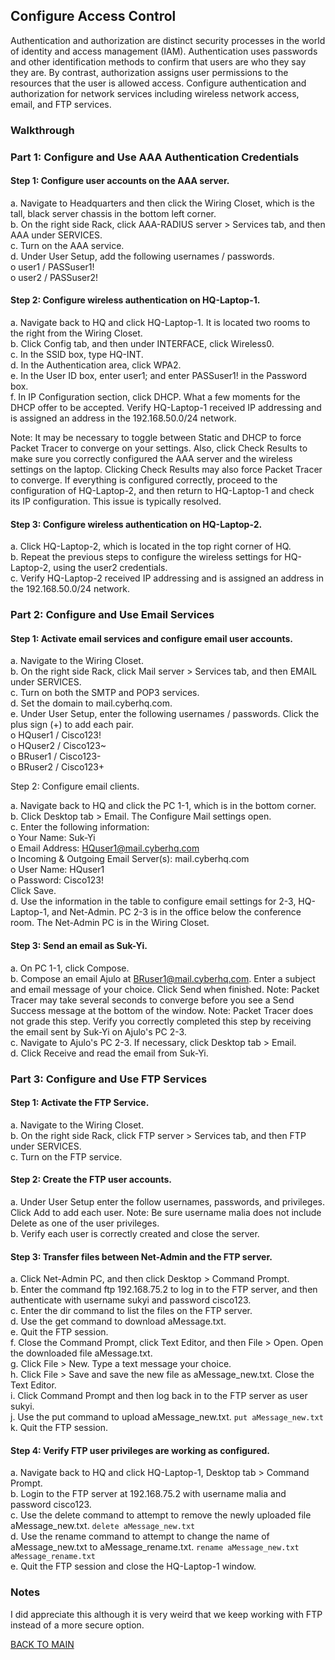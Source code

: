 ## Configure Access Control

Authentication and authorization are distinct security processes in the world of identity and access management (IAM). Authentication uses passwords and other identification methods to confirm that users are who they say they are. By contrast, authorization assigns user permissions to the resources that the user is allowed access. Configure authentication and authorization for network services including wireless network access, email, and FTP services.

### Walkthrough

### Part 1: Configure and Use AAA Authentication Credentials

#### Step 1: Configure user accounts on the AAA server.

a.     Navigate to Headquarters and then click the Wiring Closet, which is the tall, black server chassis in the bottom left corner.  
b.     On the right side Rack, click AAA-RADIUS server > Services tab, and then AAA under SERVICES.  
c.     Turn on the AAA service.  
d.     Under User Setup, add the following usernames / passwords.  
    o    user1 / PASSuser1!  
    o    user2 / PASSuser2!

#### Step 2: Configure wireless authentication on HQ-Laptop-1.

a.     Navigate back to HQ and click HQ-Laptop-1. It is located two rooms to the right from the Wiring Closet.  
b.     Click Config tab, and then under INTERFACE, click Wireless0.  
c.     In the SSID box, type HQ-INT.  
d.     In the Authentication area, click WPA2.  
e.     In the User ID box, enter user1; and enter PASSuser1! in the Password box.  
f.      In IP Configuration section, click DHCP. What a few moments for the DHCP offer to be accepted. Verify HQ-Laptop-1 received IP addressing and is assigned an address in the 192.168.50.0/24 network.

Note: It may be necessary to toggle between Static and DHCP to force Packet Tracer to converge on your settings. Also, click Check Results to make sure you correctly configured the AAA server and the wireless settings on the laptop. Clicking Check Results may also force Packet Tracer to converge. If everything is configured correctly, proceed to the configuration of HQ-Laptop-2, and then return to HQ-Laptop-1 and check its IP configuration. This issue is typically resolved.

#### Step 3: Configure wireless authentication on HQ-Laptop-2.

a.     Click HQ-Laptop-2, which is located in the top right corner of HQ.  
b.     Repeat the previous steps to configure the wireless settings for HQ-Laptop-2, using the user2 credentials.  
c.     Verify HQ-Laptop-2 received IP addressing and is assigned an address in the 192.168.50.0/24 network.

### Part 2: Configure and Use Email Services

#### Step 1: Activate email services and configure email user accounts.

a.     Navigate to the Wiring Closet.  
b.     On the right side Rack, click Mail server > Services tab, and then EMAIL under SERVICES.  
c.     Turn on both the SMTP and POP3 services.  
d.     Set the domain to mail.cyberhq.com.  
e.     Under User Setup, enter the following usernames / passwords. Click the plus sign (+) to add each pair.  
    o    HQuser1 / Cisco123!  
    o    HQuser2 / Cisco123~  
    o    BRuser1 / Cisco123-  
    o    BRuser2 / Cisco123+  

Step 2: Configure email clients.

a.     Navigate back to HQ and click the PC 1-1, which is in the bottom corner.  
b.     Click Desktop tab > Email. The Configure Mail settings open.  
c.     Enter the following information:  
    o    Your Name: Suk-Yi  
    o    Email Address: HQuser1@mail.cyberhq.com  
    o    Incoming & Outgoing Email Server(s): mail.cyberhq.com  
    o    User Name: HQuser1  
    o    Password: Cisco123!  
Click Save.  
d.     Use the information in the table to configure email settings for 2-3, HQ-Laptop-1, and Net-Admin. PC 2-3 is in the office below the conference room. The Net-Admin PC is in the Wiring Closet.

#### Step 3: Send an email as Suk-Yi.

a.     On PC 1-1, click Compose.  
b.     Compose an email Ajulo at BRuser1@mail.cyberhq.com. Enter a subject and email message of your choice. Click Send when finished. Note: Packet Tracer may take several seconds to converge before you see a Send Success message at the bottom of the window. Note: Packet Tracer does not grade this step. Verify you correctly completed this step by receiving the email sent by Suk-Yi on Ajulo's PC 2-3.  
c.     Navigate to Ajulo's PC 2-3. If necessary, click Desktop tab > Email.  
d.     Click Receive and read the email from Suk-Yi.

### Part 3: Configure and Use FTP Services

#### Step 1: Activate the FTP Service.

a.     Navigate to the Wiring Closet.  
b.     On the right side Rack, click FTP server > Services tab, and then FTP under SERVICES.  
c.     Turn on the FTP service.

#### Step 2: Create the FTP user accounts.

a.     Under User Setup enter the follow usernames, passwords, and privileges. Click Add to add each user. Note: Be sure username malia does not include Delete as one of the user privileges.  
b.     Verify each user is correctly created and close the server.

#### Step 3: Transfer files between Net-Admin and the FTP server.

a.     Click Net-Admin PC, and then click Desktop > Command Prompt.  
b.     Enter the command ftp 192.168.75.2 to log in to the FTP server, and then authenticate with username sukyi and password cisco123.  
c.     Enter the dir command to list the files on the FTP server.  
d.     Use the get command to download aMessage.txt.  
e.     Quit the FTP session.  
f.      Close the Command Prompt, click Text Editor, and then File > Open. Open the downloaded file aMessage.txt.  
g.     Click File > New. Type a text message your choice.  
h.     Click File > Save and save the new file as aMessage_new.txt. Close the Text Editor.  
i.      Click Command Prompt and then log back in to the FTP server as user sukyi.  
j.      Use the put command to upload aMessage_new.txt. `put aMessage_new.txt`  
k.     Quit the FTP session.

#### Step 4: Verify FTP user privileges are working as configured.

a.     Navigate back to HQ and click HQ-Laptop-1, Desktop tab > Command Prompt.  
b.     Login to the FTP server at 192.168.75.2 with username malia and password cisco123.  
c.     Use the delete command to attempt to remove the newly uploaded file aMessage_new.txt. `delete aMessage_new.txt`  
d.     Use the rename command to attempt to change the name of aMessage_new.txt to aMessage_rename.txt. `rename aMessage_new.txt aMessage_rename.txt`  
e.     Quit the FTP session and close the HQ-Laptop-1 window.

### Notes

I did appreciate this although it is very weird that we keep working with FTP instead of a more secure option. 

[BACK TO MAIN](https://github.com/lfost42/networking)